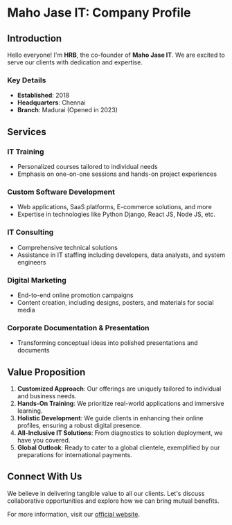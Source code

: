 # Maho Jase IT: Company Profile

## Introduction

Hello everyone! I'm **HRB**, the co-founder of **Maho Jase IT**. We are excited to serve our clients with dedication and expertise.

### Key Details

- **Established**: 2018
- **Headquarters**: Chennai
- **Branch**: Madurai (Opened in 2023)

## Services

### IT Training

- Personalized courses tailored to individual needs
- Emphasis on one-on-one sessions and hands-on project experiences

### Custom Software Development

- Web applications, SaaS platforms, E-commerce solutions, and more
- Expertise in technologies like Python Django, React JS, Node JS, etc.

### IT Consulting

- Comprehensive technical solutions
- Assistance in IT staffing including developers, data analysts, and system engineers

### Digital Marketing

- End-to-end online promotion campaigns
- Content creation, including designs, posters, and materials for social media

### Corporate Documentation & Presentation

- Transforming conceptual ideas into polished presentations and documents

## Value Proposition

1. **Customized Approach**: Our offerings are uniquely tailored to individual and business needs.
2. **Hands-On Training**: We prioritize real-world applications and immersive learning.
3. **Holistic Development**: We guide clients in enhancing their online profiles, ensuring a robust digital presence.
4. **All-Inclusive IT Solutions**: From diagnostics to solution deployment, we have you covered.
5. **Global Outlook**: Ready to cater to a global clientele, exemplified by our preparations for international payments.

## Connect With Us

We believe in delivering tangible value to all our clients. Let's discuss collaborative opportunities and explore how we can bring mutual benefits. 

For more information, visit our [official website](http://www.mjit.in/).

